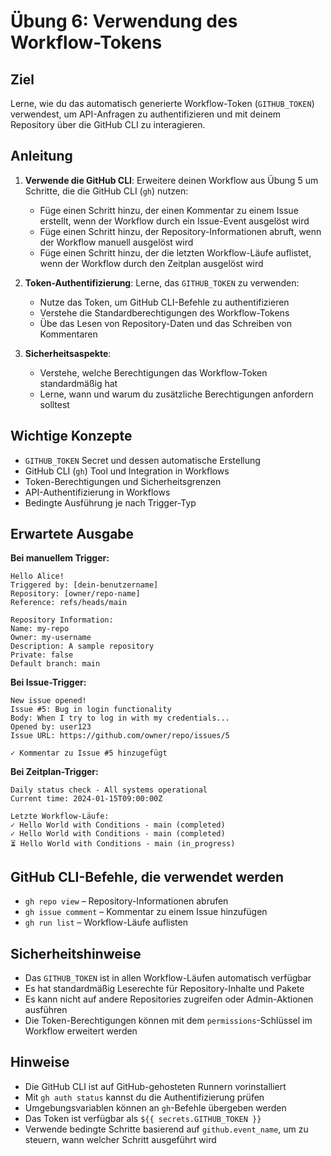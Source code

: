 # Übung 6: Verwendung des Workflow-Tokens

## Ziel
Lerne, wie du das automatisch generierte Workflow-Token (`GITHUB_TOKEN`) verwendest, um API-Anfragen zu authentifizieren und mit deinem Repository über die GitHub CLI zu interagieren.

## Anleitung

1. **Verwende die GitHub CLI**: Erweitere deinen Workflow aus Übung 5 um Schritte, die die GitHub CLI (`gh`) nutzen:
   - Füge einen Schritt hinzu, der einen Kommentar zu einem Issue erstellt, wenn der Workflow durch ein Issue-Event ausgelöst wird
   - Füge einen Schritt hinzu, der Repository-Informationen abruft, wenn der Workflow manuell ausgelöst wird
   - Füge einen Schritt hinzu, der die letzten Workflow-Läufe auflistet, wenn der Workflow durch den Zeitplan ausgelöst wird

2. **Token-Authentifizierung**: Lerne, das `GITHUB_TOKEN` zu verwenden:
   - Nutze das Token, um GitHub CLI-Befehle zu authentifizieren
   - Verstehe die Standardberechtigungen des Workflow-Tokens
   - Übe das Lesen von Repository-Daten und das Schreiben von Kommentaren

3. **Sicherheitsaspekte**:
   - Verstehe, welche Berechtigungen das Workflow-Token standardmäßig hat
   - Lerne, wann und warum du zusätzliche Berechtigungen anfordern solltest

## Wichtige Konzepte
- `GITHUB_TOKEN` Secret und dessen automatische Erstellung
- GitHub CLI (`gh`) Tool und Integration in Workflows
- Token-Berechtigungen und Sicherheitsgrenzen
- API-Authentifizierung in Workflows
- Bedingte Ausführung je nach Trigger-Typ

## Erwartete Ausgabe

**Bei manuellem Trigger:**
```
Hello Alice!
Triggered by: [dein-benutzername]
Repository: [owner/repo-name]
Reference: refs/heads/main

Repository Information:
Name: my-repo
Owner: my-username
Description: A sample repository
Private: false
Default branch: main
```

**Bei Issue-Trigger:**
```
New issue opened!
Issue #5: Bug in login functionality
Body: When I try to log in with my credentials...
Opened by: user123
Issue URL: https://github.com/owner/repo/issues/5

✓ Kommentar zu Issue #5 hinzugefügt
```

**Bei Zeitplan-Trigger:**
```
Daily status check - All systems operational
Current time: 2024-01-15T09:00:00Z

Letzte Workflow-Läufe:
✓ Hello World with Conditions - main (completed)
✓ Hello World with Conditions - main (completed)
⏳ Hello World with Conditions - main (in_progress)
```

## GitHub CLI-Befehle, die verwendet werden
- `gh repo view` – Repository-Informationen abrufen
- `gh issue comment` – Kommentar zu einem Issue hinzufügen
- `gh run list` – Workflow-Läufe auflisten

## Sicherheitshinweise
- Das `GITHUB_TOKEN` ist in allen Workflow-Läufen automatisch verfügbar
- Es hat standardmäßig Leserechte für Repository-Inhalte und Pakete
- Es kann nicht auf andere Repositories zugreifen oder Admin-Aktionen ausführen
- Die Token-Berechtigungen können mit dem `permissions`-Schlüssel im Workflow erweitert werden

## Hinweise
- Die GitHub CLI ist auf GitHub-gehosteten Runnern vorinstalliert
- Mit `gh auth status` kannst du die Authentifizierung prüfen
- Umgebungsvariablen können an `gh`-Befehle übergeben werden
- Das Token ist verfügbar als `${{ secrets.GITHUB_TOKEN }}`
- Verwende bedingte Schritte basierend auf `github.event_name`, um zu steuern, wann welcher Schritt ausgeführt wird
